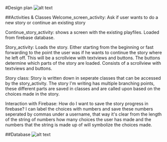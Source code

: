 #Design plan
![alt text](https://github.com/tartiflette1990/Programmeerproject/blob/master/App_design.png)


##Activities & Classes
Welcome_screen_activity: Ask if user wants to do a new story or continue an existing story

Continue_story_activity: shows a screen with the existing playfiles. Loaded from firebase database.

Story_activity: Loads the story. Either starting from the beginning or fast forwarding to the point the user was if he wants to continue the story where he left off. This will be a scrollview with textviews and buttons. The buttons determine which parts of the story are loaded. Consists of a scrollview with textviews and buttons.

Story class: Story is written down in seperate classes that can be accessed by the story_activity. The story I'm writing has multiple branching points, these different parts are saved in classes and are called upon based on the choices made in the story.

Interaction with Firebase: How do I want to save the story progress in firebase? I can label the choices with numbers and save these numbers seperated by commas under a username, that way it's clear from the length of the string of numbers how many choices the user has made and the numbers that the string is made up of will symbolize the choices made.

##Database
![alt text](https://github.com/tartiflette1990/Programmeerproject/blob/master/StoryAppDatabase.png)
